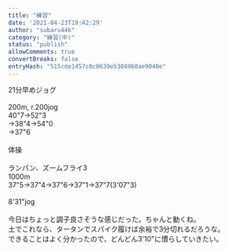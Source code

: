 ```yaml
---
title: "練習"
date: '2021-04-23T19:42:29'
author: "subaru44k"
category: "練習(中)"
status: "publish"
allowComments: true
convertBreaks: false
entryHash: "515cde1457c0c0639e5304960ae9040e"
---
```

21分早めジョグ<br>
<br>
200m, r.200jog<br>
40"7→52"3<br>
→38"4→54"0<br>
→37"6<br>
<br>
体操<br>
<br>
ランパン、ズームフライ3<br>
1000m<br>
37"5→37"4→37"6→37"1→37"7(3'07"3)<br>
<br>
8'31"jog<br>
<br>
今日はちょっと調子良さそうな感じだった。ちゃんと動くね。<br>
土でこれなら、タータンでスパイク履けば余裕で3分切れるだろうな。<br>
できることはよく分かったので、どんどん3'10"に慣らしていきたい。
